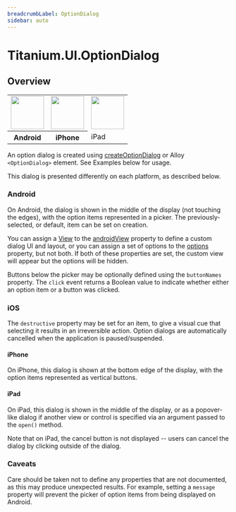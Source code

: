 ```yaml
---
breadcrumbLabel: OptionDialog
sidebar: auto
---
```


# Titanium.UI.OptionDialog

<ProxySummary/>

## Overview

<table id="platformComparison">
  <tr>
    <td><img src="images/optiondialog/optiondialog_android.png" height="75" /></td>
    <td><img src="images/optiondialog/optiondialog_iphone.png" height="75" /></td>
    <td><img src="images/optiondialog/optiondialog_ipad.png" height="75" /></td>
  </tr>
  <tr><th>Android</th><th>iPhone</th><td>iPad</td></tr>
</table>

An option dialog is created using [createOptionDialog](Titanium.UI.createOptionDialog) or Alloy `<OptionDialog>`
element. See Examples below for usage.

This dialog is presented differently on each platform, as described below.

### Android

On Android, the dialog is shown in the middle of the display (not touching the edges),
with the option items represented in a picker. The previously-selected, or default, item can be
set on creation.

You can assign a [View](Titanium.UI.View) to the [androidView](Titanium.UI.OptionDialog.androidView) property
to define a custom dialog UI and layout, or you can assign a set of options to the
[options](Titanium.UI.OptionDialog.options) property, but not both. If both of these properties are set, the custom view
will appear but the options will be hidden.

Buttons below the picker may be optionally defined using the `buttonNames` property.
The `click` event returns a Boolean value to indicate whether either an option item or a button was clicked.

### iOS

The `destructive` property may be set for an item, to give a visual cue that selecting it
results in an irreversible action. Option dialogs are automatically cancelled when the application is paused/suspended.

#### iPhone

On iPhone, this dialog is shown at the bottom edge of the display, with the option items
represented as vertical buttons.

#### iPad

On iPad, this dialog is shown in the middle of the display, or as a popover-like dialog if
another view or control is specified via an argument passed to the `open()` method.

Note that on iPad, the cancel button is not displayed -- users can cancel the dialog
by clicking outside of the dialog.

### Caveats

Care should be taken not to define any properties that are not documented, as this may produce
unexpected results. For example, setting a `message` property will prevent the picker of option
items from being displayed on Android.

<ApiDocs/>
